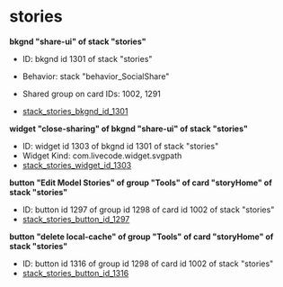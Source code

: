 # stories
**bkgnd "share-ui" of stack "stories"**
* ID: bkgnd id 1301 of stack "stories"
* Behavior: stack "behavior_SocialShare"

* Shared group on card IDs: 1002, 1291
* [stack_stories_bkgnd_id_1301](./../../ScriptTracker/modules/stories_Scripts/stack_stories_bkgnd_id_1301.livecodescript)

**widget "close-sharing" of bkgnd "share-ui" of stack "stories"**
* ID: widget id 1303 of bkgnd id 1301 of stack "stories"
* Widget Kind: com.livecode.widget.svgpath
* [stack_stories_widget_id_1303](./../../ScriptTracker/modules/stories_Scripts/stack_stories_widget_id_1303.livecodescript)

**button "Edit Model Stories" of group "Tools" of card "storyHome" of stack "stories"**
* ID: button id 1297 of group id 1298 of card id 1002 of stack "stories"
* [stack_stories_button_id_1297](./../../ScriptTracker/modules/stories_Scripts/stack_stories_button_id_1297.livecodescript)

**button "delete local-cache" of group "Tools" of card "storyHome" of stack "stories"**
* ID: button id 1316 of group id 1298 of card id 1002 of stack "stories"
* [stack_stories_button_id_1316](./../../ScriptTracker/modules/stories_Scripts/stack_stories_button_id_1316.livecodescript)

